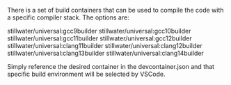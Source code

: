 There is a set of build containers that can be used to compile the code with a specific compiler stack.
The options are:

stillwater/universal:gcc9builder
stillwater/universal:gcc10builder
stillwater/universal:gcc11builder
stillwater/universal:gcc12builder
stillwater/universal:clang11builder
stillwater/universal:clang12builder
stillwater/universal:clang13builder
stillwater/universal:clang14builder

Simply reference the desired container in the devcontainer.json and that specific build environment will be selected by VSCode.

